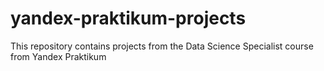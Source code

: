 # yandex-praktikum-projects
This repository contains projects from the Data Science Specialist course from Yandex Praktikum
